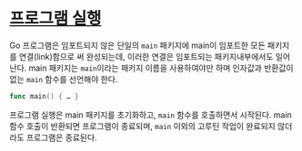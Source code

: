 # [프로그램 실행](#program-execution)

Go 프로그램은 임포트되지 않은 단일의 `main` 패키지에 main이 임포트한 모든 패키지를 연결(link)함으로 써 완성되는데, 이러한 연결은 임포트되는 패키지내부에서도 일어난다. main 패키지는 `main`이라는 패키지 이름을 사용하여야만 하며 인자값과 반환값이 없는 `main` 함수를 선언해야 한다.

```go
func main() { … }
```

프로그램 실행은 main 패키지를 초기화하고, `main` 함수를 호출하면서 시작된다.
main 함수 호출이 반환되면 프로그램이 종료되며, `main` 이외의 고루틴 작업이 완료되지 않더라도 프로그램은 종료된다.
